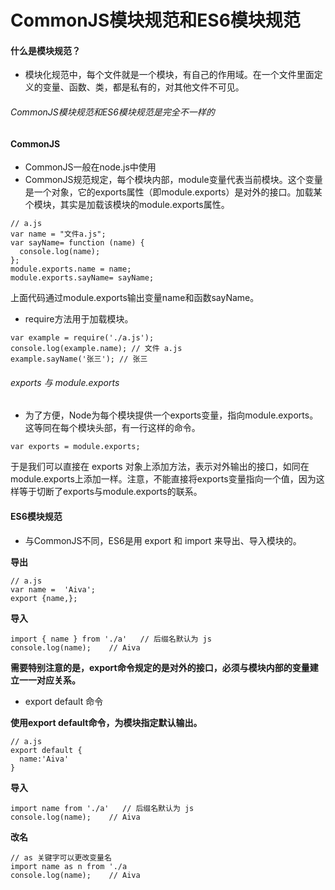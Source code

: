 <!--
 * @Date: 2021-01-12 16:14:00
 * @LastEditors: Aiva
 * @LastEditTime: 2021-01-12 16:14:13
 * @FilePath: \Gitbook\Node\commonjsAndEs6.md
-->
# CommonJS模块规范和ES6模块规范

#### 什么是模块规范？
- 模块化规范中，每个文件就是一个模块，有自己的作用域。在一个文件里面定义的变量、函数、类，都是私有的，对其他文件不可见。

###### CommonJS模块规范和ES6模块规范是完全不一样的

#### CommonJS
- CommonJS一般在node.js中使用
- CommonJS规范规定，每个模块内部，module变量代表当前模块。这个变量是一个对象，它的exports属性（即module.exports）是对外的接口。加载某个模块，其实是加载该模块的module.exports属性。

```
// a.js
var name = "文件a.js";
var sayName= function (name) {
  console.log(name);
};
module.exports.name = name;
module.exports.sayName= sayName;
```
上面代码通过module.exports输出变量name和函数sayName。

- require方法用于加载模块。
```
var example = require('./a.js');
console.log(example.name); // 文件 a.js
example.sayName('张三'); // 张三
```
###### exports 与 module.exports
- 为了方便，Node为每个模块提供一个exports变量，指向module.exports。这等同在每个模块头部，有一行这样的命令。
```
var exports = module.exports;
```
于是我们可以直接在 exports 对象上添加方法，表示对外输出的接口，如同在module.exports上添加一样。注意，不能直接将exports变量指向一个值，因为这样等于切断了exports与module.exports的联系。

 

#### ES6模块规范
- 与CommonJS不同，ES6是用 export 和 import 来导出、导入模块的。

 **导出**
```
// a.js
var name =  'Aiva';
export {name,};
```
 **导入**
```
import { name } from './a'   // 后缀名默认为 js
console.log(name);    // Aiva
```

**需要特别注意的是，export命令规定的是对外的接口，必须与模块内部的变量建立一一对应关系。**

- export default 命令

**使用export default命令，为模块指定默认输出。**
```
// a.js
export default {
  name:'Aiva'
}
 ```
**导入**
```
import name from './a'   // 后缀名默认为 js
console.log(name);    // Aiva
 ```
**改名**
```
// as 关键字可以更改变量名
import name as n from './a
console.log(name);    // Aiva
```